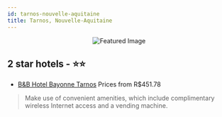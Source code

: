 ```yaml
---
id: tarnos-nouvelle-aquitaine
title: Tarnos, Nouvelle-Aquitaine
---
```


<center><img src="https://i.travelapi.com/hotels/12000000/11160000/11154200/11154109/b57a1efe_z.jpg" alt="Featured Image" /></center>


##  2 star hotels - ⭐️⭐️

-    [B&B Hotel Bayonne Tarnos](https://us.hurb.com/hotels/tarnos/b-b-hotel-bayonne-tarnos-JNP-JP882703?cmp=18055) Prices from R$451.78
   > Make use of convenient amenities, which include complimentary wireless Internet access and a vending machine.
